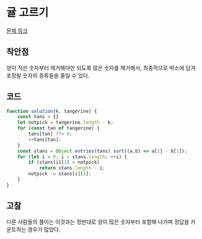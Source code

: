 # 귤 고르기

[문제 링크](https://school.programmers.co.kr/learn/courses/30/lessons/138476)

## 착안점

양이 적은 숫자부터 제거해야만 되도록 많은 숫자를 제거해서, 최종적으로 박스에 담겨 포장될 숫자의 종류들을 줄일 수 있다.

## 코드

```js
function solution(k, tangerine) {
    const tans = {}
    let notpick = tangerine.length - k;
    for (const tan of tangerine) {
        tans[tan] ??= 0;
        ++tans[tan];
    }
    const stans = Object.entries(tans).sort((a,b) => a[1] - b[1]);
    for (let i = 0; i < stans.length; ++i) {
        if (stans[i][1] > notpick)
            return stans.length - i;
        notpick -= stans[i][1];
    }
}
```

## 고찰

다른 사람들의 풀이는 이것과는 정반대로 양이 많은 숫자부터 포함해 나가며 정답을 카운트하는 경우가 많았다.